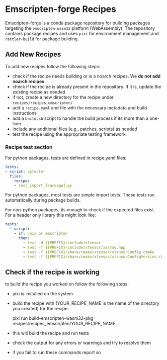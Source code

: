 # Emscripten-forge Recipes

Emscripten-forge is a conda package repository for building packages targeting the `emscripten-wasm32` platform (WebAssembly). The repository contains package recipes and uses `pixi` for environment management and `rattler-build` for package building.


## Add New Recipes

To add new recipes follow the following steps:

* check if the recipe needs building or is a noarch recipes. We **do not add noarch recipes**
* check if the recipe is already present in the repository. If it is, update the existing recipe as needed.
* if not, create a new directory for the recipe under `recipes/recipes_emscripten/`
* add a `recipe.yaml` and file with the necessary metadata and build instructions
* add a `build.sh` script to handle the build process if its more than a one-liner
* include any additional files (e.g., patches, scripts) as needed
* test the recipe using the appropriate testing framework



### Recipe test section
For python packages, tests are defined in recipe.yaml files:
```yaml
tests:
- script: pytester
  files:
    recipe:
    - test_import_[package].py
```

For python packages, most tests are simple import tests. These tests run automatically during package builds. 

For non-python packages, its enough to check if the expected files exist.
For a header only library this might look like:

```yaml
tests:
  - script:
    - if: unix or emscripten
      then:
        - test -d ${PREFIX}/include/xtensor
        - test -f ${PREFIX}/include/xtensor/xarray.hpp
        - test -f ${PREFIX}/share/cmake/xtensor/xtensorConfig.cmake
        - test -f ${PREFIX}/share/cmake/xtensor/xtensorConfigVersion.cmake
```

## Check if the recipe is working

to build the recipe you worked on follow the following steps:

* pixi is installed on the system
* build the recipe with (YOUR_RECIPE_NAME is the name of the directory you created) for the recipe:

  pixi run build-emscripten-wasm32-pkg recipes/recipes_emscripten/YOUR_RECIPE_NAME

* this will build the recipe and run tests 
* check the output for any errors or warnings and try to resolve them
* if you fail to run these commands report so